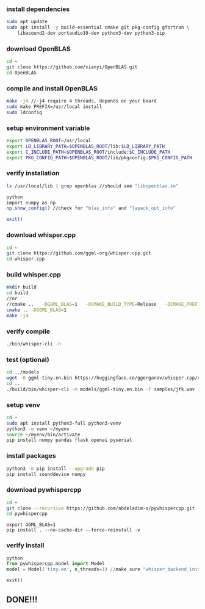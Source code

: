 ### install dependencies
```bash
sudo apt update
sudo apt install -y build-essential cmake git pkg-config gfortran \
    libasound2-dev portaudio19-dev python3-dev python3-pip
```

### download OpenBLAS
```bash
cd ~
git clone https://github.com/xianyi/OpenBLAS.git
cd OpenBLAS
```

### compile and install OpenBLAS
```bash
make -j4 //-j4 require 4 threads, depends on your board
sudo make PREFIX=/usr/local install
sudo ldconfig
```

### setup environment variable
```bash
export OPENBLAS_ROOT=/usr/local
export LD_LIBRARY_PATH=$OPENBLAS_ROOT/lib:$LD_LIBRARY_PATH
export C_INCLUDE_PATH=$OPENBLAS_ROOT/include:$C_INCLUDE_PATH
export PKG_CONFIG_PATH=$OPENBLAS_ROOT/lib/pkgconfig:$PKG_CONFIG_PATH
```

### verify installation
```bash
ls /usr/local/lib | grep openblas //should see "libopenblas.so"

python
import numpy as np
np.show_config() //check for "blas_info" and "lapack_opt_info"

exit()
```

### download whisper.cpp
```bash
cd ~
git clone https://github.com/ggml-org/whisper.cpp.git
cd whisper.cpp
```

### build whisper.cpp
```bash
mkdir build
cd build
//or
//cmake ..   -DGGML_BLAS=1   -DCMAKE_BUILD_TYPE=Release   -DCMAKE_PREFIX_PATH=$OPENBLAS_ROOT   -DBLAS_LIBRARIES=$OPENBLAS_ROOT/lib/libopenblas.so   -DBLAS_INCLUDE_DIRS=$OPENBLAS_ROOT/include
cmake .. -DGGML_BLAS=1
make -j4
```

### verify compile
```bash
./bin/whisper-cli -h
```

### test (optional)
```bash
cd ../models
wget -O ggml-tiny.en.bin https://huggingface.co/ggerganov/whisper.cpp/resolve/main/ggml-tiny.en.bin
cd ..
./build/bin/whisper-cli -m models/ggml-tiny.en.bin -f samples/jfk.wav -t 4 //-t 4 require 4 threads, depends on your board
```

### setup venv
```bash
cd ~
sudo apt install python3-full python3-venv
python3 -m venv ~/myenv
source ~/myenv/bin/activate
pip install numpy pandas flask openai pyserial
```

### install packages
```bash
python3 -m pip install --upgrade pip
pip install sounddevice numpy
```

### download pywhispercpp
```bash
cd ~
git clone --recursive https://github.com/abdeladim-s/pywhispercpp.git
cd pywhispercpp
```

```install pywhispercpp
export GGML_BLAS=1
pip install . --no-cache-dir --force-reinstall -v
```

### verify install
```python
python
from pywhispercpp.model import Model
model = Model('tiny.en', n_threads=1) //make sure "whisper_backend_init: using BLAS backend" exist

exit()
```

## DONE!!!












